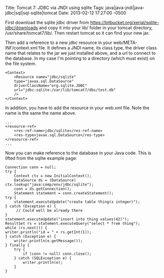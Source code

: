 Title: Tomcat 7: JDBC via JNDI using sqlite
Tags: java|java-jndi|java-jdbc|sql|sql-sqlite|tomcat
Date: 2013-02-12 17:27:00 -0500 

First download the sqlite jdbc driver from https://bitbucket.org/xerial/sqlite-jdbc/downloads and copy it into your lib/ folder in your tomcat directory, /usr/share/tomcat7/lib/. Then restart tomcat so it can find your new jar.

Then add a reference to a new jdbc resource in your web/META-INF/context.xml file. It defines a JNDI name, its class type, the driver class name that relates to the jar we just installed above, and a url to connect to the database. In my case I'm pointing to a directory (which must exist) on the file system.

    <Context>
        <Resource name="jdbc/sqlite"
        type="javax.sql.DataSource"
        driverClassName="org.sqlite.JDBC"
        url="jdbc:sqlite:/var/lib/tomcat7/dbs/test.db"
        />
    </Context>

In addition, you have to add the resource in your web.xml file. Note the name is the same the name above.

    ...
    <resource-ref>
        <res-ref-name>jdbc/sqlite</res-ref-name>
        <res-type>javax.sql.DataSource</res-type>
    </resource-ref>
    ...

Now you can make reference to the database in your Java code. This is  lifted from the sqlite example page:

    Connection conn = null;
    try {
        Context ctx = new InitialContext();
        DataSource ds = (DataSource) ctx.lookup("java:comp/env/jdbc/sqlite");
        conn = ds.getConnection();
        Statement statement = conn.createStatement();
    try {
        statement.executeUpdate("create table thing(x integer)");
    } catch (Exception e) { 
         // Could well be already there
    }
    statement.executeUpdate("insert into thing values(42)");
    ResultSet rs = statement.executeQuery("select * from thing");
    while (rs.next()) {
    writer.println("id = " + rs.getInt(1));
    } catch (Exception e) {
        writer.println(e.getMessage());
    } finally {
        try {
            if (conn != null) conn.close();
        } catch (SQLException e) {
            writer.println(e);
        }
    }

